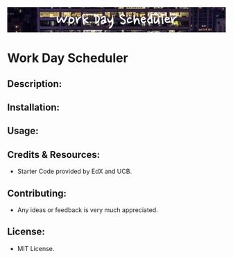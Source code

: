 <img src="./assets/images/wdsbanner.png">

# Work Day Scheduler

## Description:

## Installation:

## Usage:

## Credits & Resources:

* Starter Code provided by EdX and UCB.

## Contributing:

* Any ideas or feedback is very much appreciated.

## License:

* MIT License.